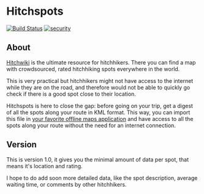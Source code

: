 # Hitchspots

[![Build Status](https://travis-ci.org/NoryDev/hitchspots.svg?branch=master)](https://travis-ci.org/NoryDev/hitchspots) [![security](https://hakiri.io/github/NoryDev/hitchspots/master.svg)](https://hakiri.io/github/NoryDev/hitchspots/master)

## About

[Hitchwiki](http://www.hitchwiki.org) is the ultimate resource for hitchhikers. There you can find a map with crowdsourced, rated hitchhiking spots everywhere in the world.

This is very practical but hitchhikers might not have access to the internet while they are on the road, and therefore would not be able to quickly go check if there is a good spot close to their location.

Hitchspots is here to close the gap: before going on your trip, get a digest of all the spots along your route in KML format. This way, you can import this file in [your favorite offline maps application](http://maps.me/en/home) and have access to all the spots along your route without the need for an internet connection.

## Version

This is version 1.0, it gives you the minimal amount of data per spot, that means it's location and rating.

I hope to do add soon more detailed data, like the spot description, average waiting time, or comments by other hitchhikers.
